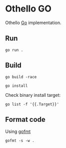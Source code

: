 # Othello GO

Othello [Go](https://go.dev/) implementation.

## Run

```shell
go run .
```

## Build

```shell
go build -race
```

```shell
go install
```

Check binary install target:
```shell
go list -f '{{.Target}}'
```

## Format code

Using [gofmt](https://pkg.go.dev/cmd/gofmt)

```shell
gofmt -s -w .
```
